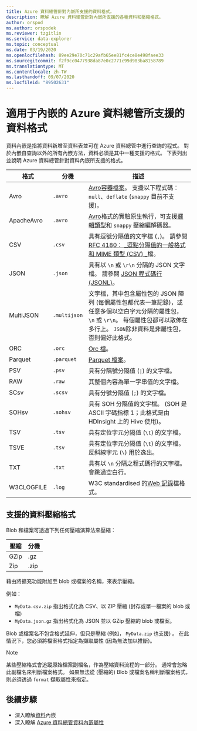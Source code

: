 ```yaml
---
title: Azure 資料總管針對內嵌所支援的資料格式。
description: 瞭解 Azure 資料總管針對內嵌所支援的各種資料和壓縮格式。
author: orspod
ms.author: orspodek
ms.reviewer: tzgitlin
ms.service: data-explorer
ms.topic: conceptual
ms.date: 03/19/2020
ms.openlocfilehash: 89ee29e70c71c29afb65ee81fc4ce8e498faee33
ms.sourcegitcommit: f2f9cc0477938da87e0c2771c99d983ba8158789
ms.translationtype: MT
ms.contentlocale: zh-TW
ms.lasthandoff: 09/07/2020
ms.locfileid: "89502631"
---
```

# <a name="data-formats-supported-by-azure-data-explorer-for-ingestion"></a>適用于內嵌的 Azure 資料總管所支援的資料格式

資料內嵌是指將資料新增至資料表並可在 Azure 資料總管中進行查詢的程式。 對於內嵌自查詢以外的所有內嵌方法，資料必須是其中一種支援的格式。 下表列出並說明 Azure 資料總管針對資料內嵌所支援的格式。

|格式   |分機   |描述|
|---------|------------|-----------|
|Avro     |`.avro`     |[Avro容器檔案](https://avro.apache.org/docs/current/)。 支援以下程式碼：`null`、`deflate` (`snappy` 目前不支援)。|
|ApacheAvro|`.avro`    |[Avro](https://avro.apache.org/docs/current/)格式的實驗原生執行，可支援[邏輯類型](https://avro.apache.org/docs/current/spec.html#Logical+Types)和 `snappy` 壓縮編解碼器。|
|CSV      |`.csv`      |具有逗號分隔值的文字檔 (`,`)。 請參閱 [RFC 4180： _逗點分隔值的一般格式和 MIME 類型 (CSV) _](https://www.ietf.org/rfc/rfc4180.txt)檔。|
|JSON     |`.json`     |具有以 `\n` 或 `\r\n` 分隔的 JSON 文字檔。 請參閱 [JSON 程式碼行 (JSONL)](http://jsonlines.org/)。|
|MultiJSON|`.multijson`|文字檔，其中包含屬性包的 JSON 陣列 (每個屬性包都代表一筆記錄)，或任意多個以空白字元分隔的屬性包，`\n` 或 `\r\n`。 每個屬性包都可以散佈在多行上。 `JSON`除非資料是非屬性包，否則偏好此格式。|
|ORC      |`.orc`      |[Orc 檔](https://en.wikipedia.org/wiki/Apache_ORC)。|
|Parquet  |`.parquet`  |[Parquet 檔案](https://en.wikipedia.org/wiki/Apache_Parquet)。|
|PSV      |`.psv`      |具有分隔號分隔值 (<code>&#124;</code>) 的文字檔。|
|RAW      |`.raw`      |其整個內容為單一字串值的文字檔。|
|SCsv     |`.scsv`     |具有分號分隔值 (`;`) 的文字檔。|
|SOHsv    |`.sohsv`    |具有 SOH 分隔值的文字檔。 (SOH 是 ASCII 字碼指標 1；此格式是由 HDInsight 上的 Hive 使用)。|
|TSV      |`.tsv`      |具有定位字元分隔值 (`\t`) 的文字檔。|
|TSVE     |`.tsv`      |具有定位字元分隔值 (`\t`) 的文字檔。 反斜線字元 (`\`) 用於逸出。|
|TXT      |`.txt`      |具有以 `\n` 分隔之程式碼行的文字檔。 會跳過空白行。|
|W3CLOGFILE |`.log`    |W3C standardised 的[Web 記錄](https://www.w3.org/TR/WD-logfile.html)檔格式。|

## <a name="supported-data-compression-formats"></a>支援的資料壓縮格式

Blob 和檔案可透過下列任何壓縮演算法來壓縮：

|壓縮|分機|
|-----------|---------|
|GZip       |.gz      |
|Zip        |.zip     |

藉由將擴充功能附加至 blob 或檔案的名稱，來表示壓縮。

例如：
* `MyData.csv.zip` 指出格式化為 CSV、以 ZIP 壓縮 (封存或單一檔案的 blob 或檔) 
* `MyData.json.gz` 指出格式化為 JSON 並以 GZip 壓縮的 blob 或檔案。

Blob 或檔案名不包含格式延伸，但只是壓縮 (例如， `MyData.zip` 也支援) 。 在此情況下，您必須將檔案格式指定為擷取屬性 (因為無法加以推斷)。

> [!NOTE]
> 某些壓縮格式會追蹤原始檔案副檔名，作為壓縮資料流程的一部分。 通常會忽略此副檔名來判斷檔案格式。 如果無法從 (壓縮的) Blob 或檔案名稱判斷檔案格式，則必須透過 `format` 擷取屬性來指定。

## <a name="next-steps"></a>後續步驟

* 深入瞭解[資料](ingest-data-overview.md)內嵌
* 深入瞭解 [Azure 資料總管資料內嵌屬性](ingestion-properties.md)
